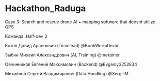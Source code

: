 # Hackathon_Raduga

Сase 3: Search and rescue drone AI + mapping software that doesnt utilize GPS

Команда: Half-dev 3

Котов Дэвид Арсенович (Teamlead) @BookWormDevid

Зыбин Михаил Александрович (AI, Training) @meksiner

Овчинников Евгений Максимович (Backend) @Evgeniy3252834

Михайлов Сергей Владимирович (Data Handling) @Serg-IM
